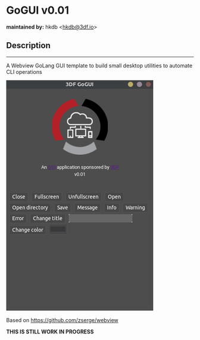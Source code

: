 # GoGUI v0.01
**maintained by:** hkdb \<<hkdb@3df.io>\><br />

## Description
---
A Webview GoLang GUI template to build small desktop utilities to automate CLI operations

![screnshot](GoGUI.png)

Based on https://github.com/zserge/webview

<b>THIS IS STILL WORK IN PROGRESS</b>